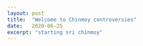 ```yaml
---
layout: post
title:  "Welcome to Chinmoy controversies"
date:   2020-06-25
excerpt: "starting sri chinmoy"
---
```


